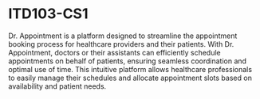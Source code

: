 # ITD103-CS1
Dr. Appointment is a platform designed to streamline the appointment booking process for healthcare providers and their patients. With Dr. Appointment, doctors or their assistants can efficiently schedule appointments on behalf of patients, ensuring seamless coordination and optimal use of time. This intuitive platform allows healthcare professionals to easily manage their schedules and allocate appointment slots based on availability and patient needs.
